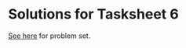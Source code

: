 # Solutions for Tasksheet 6
[See here](https://github.com/jvkoebbe/math4610/blob/master/tasksheets/tasksheet_06/pdf/tasksheet_06.pdf) for problem set.
